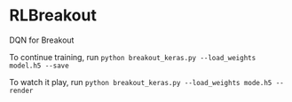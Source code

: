 # RLBreakout
DQN for Breakout

To continue training, run
`python breakout_keras.py --load_weights model.h5 --save`

To watch it play, run
`python breakout_keras.py --load_weights mode.h5 --render`
